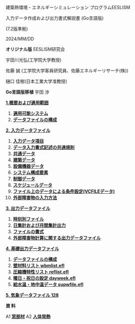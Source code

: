 建築熱環境・エネルギーシミュレーション
プログラムEESLISM

入力データ作成および出力書式解説書 (Go言語版)

(7.2版準拠)

2024/MM/DD

**オリジナル版**
EESLISM研究会

宇田川光弘(工学院大学教授)

佐藤 誠 (工学院大学客員研究員、佐藤エネルギーリサーチ(株))

樋口 佳樹(日本工業大学准教授)

**Go言語版移植**
宇田 渉

[**1.概要および適用範囲**](./1_abstract.md)

1. [**適用可能システム**](#bookmark67)
2. [**データファイルの構成**](#bookmark71)


[**2. 入力データファイル**](./2_inputdata.md)

1. [**入力データ項目**](./2_1.md)
2. [**データ入力書式記述の共通規則**](./2_2.md)
3. [**共通データ**](./2_3.md)
4. [**建築データ**](./2_4.md)
5. [**設備機器データ**](./2_5.md)
6. [**システム構成要素**](./2_6.md)
7. [**制御データ**](./2_7.md)
8. [**スケジュールデータ**](./2_8.md)
9. [**ファイル上のデータによる条件設定(VCFILEデータ)**](./2_9.md)
10. [**外部障害物の入力方法**](./2_10.md)

[**3. 出力データファイル**](./3_outputdata.md)

1. [**時刻別ファイル**](./3_1.md)
2. [**日集計および月間集計出力**](./3_2.md)
3. [**ファイルの書式**](./3_3.md)
4. [**外部障害物計算に関する出力データファイル**](./3_4.md)

[**4. 基礎出力データファイル**](./4_basicdata.md)

1. [**データファイルの構成**](./4_1.md)
2. [**壁材料リスト wbmlist.efl**](./4_2.md)
3. [**圧縮機特性リスト reflist.efl**](./4_3.md)
4. [**曜日・祝日の設定 dayweek.efl**](./4_4.md)
5. [**給水温・地中温データ supwfile.efl**](./4_5.md)

[**5. 気象データファイル 128**](./5_weatherdata.md)

**資 料**

A1 [**窓部材**](./appendix/a1.md)
A2 [**人体発熱**](./appendix/a2.md)
